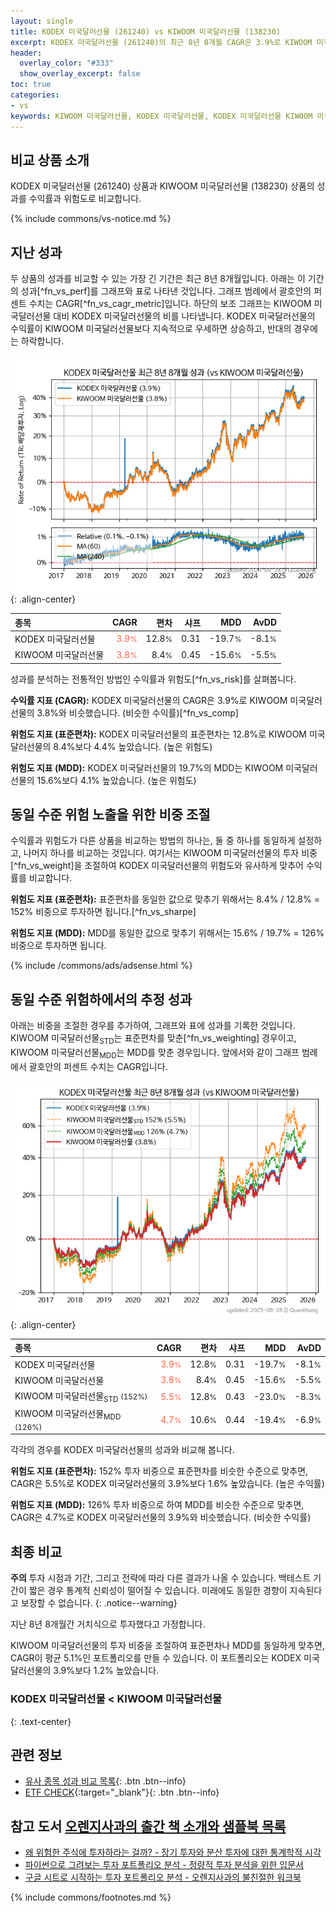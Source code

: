 ```yaml
---
layout: single
title: KODEX 미국달러선물 (261240) vs KIWOOM 미국달러선물 (138230)
excerpt: KODEX 미국달러선물 (261240)의 최근 8년 8개월 CAGR은 3.9%로 KIWOOM 미국달러선물 (138230)의 3.8%와 비슷했습니다.
header:
  overlay_color: "#333"
  show_overlay_excerpt: false
toc: true
categories:
- vs
keywords: KIWOOM 미국달러선물, KODEX 미국달러선물, KODEX 미국달러선물 KIWOOM 미국달러선물 비교, 261240, 138230, 261240 261240 비교
---
```


## 비교 상품 소개


KODEX 미국달러선물 (261240) 상품과 KIWOOM 미국달러선물 (138230) 상품의 성과를 수익률과 위험도로 비교합니다.





{% include commons/vs-notice.md %}

## 지난 성과

두 상품의 성과를 비교할 수 있는 가장 긴 기간은 최근 8년 8개월입니다. 아래는 이 기간의 성과[^fn_vs_perf]를 그래프와 표로 나타낸 것입니다.
그래프 범례에서 괄호안의 퍼센트 수치는 CAGR[^fn_vs_cagr_metric]입니다.
하단의 보조 그래프는 KIWOOM 미국달러선물 대비 KODEX 미국달러선물의 비를 나타냅니다.
KODEX 미국달러선물의 수익률이 KIWOOM 미국달러선물보다 지속적으로 우세하면 상승하고, 반대의 경우에는 하락합니다.

![KODEX 미국달러선물](/vs/images/261240-vs-138230_dual.png){: .align-center}

| **종목** | **CAGR** | **편차** | **샤프** | **MDD** | **AvDD** |
| :------------ | ------: | -----------: | -------: | ------: | -------: |
| KODEX 미국달러선물 | <span style="color: tomato">3.9<small>%</small></span> | 12.8<small>%</small> | 0.31 | -19.7<small>%</small> | -8.1<small>%</small> |
| KIWOOM 미국달러선물 | <span style="color: tomato">3.8<small>%</small></span> | 8.4<small>%</small> | 0.45 | -15.6<small>%</small> | -5.5<small>%</small> |

<!-- more -->


성과를 분석하는 전통적인 방법인 수익률과 위험도[^fn_vs_risk]를 살펴봅니다.

**수익률 지표 (CAGR):** KODEX 미국달러선물의 CAGR은 3.9%로 KIWOOM 미국달러선물의 3.8%와 비슷했습니다. (비슷한 수익률)[^fn_vs_comp]

**위험도 지표 (표준편차):** KODEX 미국달러선물의 표준편차는 12.8%로 KIWOOM 미국달러선물의 8.4%보다 4.4% 높았습니다. (높은 위험도)

**위험도 지표 (MDD):** KODEX 미국달러선물의 19.7%의 MDD는 KIWOOM 미국달러선물의 15.6%보다 4.1% 높았습니다. (높은 위험도)



## 동일 수준 위험 노출을 위한 비중 조절

수익률과 위험도가 다른 상품을 비교하는 방법의 하나는, 둘 중 하나를 동일하게 설정하고, 나머지 하나를 비교하는 것입니다.
여기서는 KIWOOM 미국달러선물의 투자 비중[^fn_vs_weight]을 조절하여 KODEX 미국달러선물의 위험도와 유사하게 맞추어 수익률를 비교합니다.

**위험도 지표 (표준편차):** 표준편차를 동일한 값으로 맞추기 위해서는 8.4% / 12.8% = 152% 비중으로 투자하면 됩니다.[^fn_vs_sharpe]

**위험도 지표 (MDD):** MDD를 동일한 값으로 맞추기 위해서는 15.6% / 19.7% = 126% 비중으로 투자하면 됩니다.


{% include /commons/ads/adsense.html %}



## 동일 수준 위험하에서의 추정 성과

아래는 비중을 조절한 경우를 추가하여, 그래프와 표에 성과를 기록한 것입니다.
KIWOOM 미국달러선물<sub>STD</sub>는 표준편차를 맞춘[^fn_vs_weighting] 경우이고, KIWOOM 미국달러선물<sub>MDD</sub>는 MDD를 맞춘 경우입니다.
앞에서와 같이 그래프 범례에서 괄호안의 퍼센트 수치는 CAGR입니다.


![KODEX 미국달러선물](/vs/images/261240-vs-138230.png){: .align-center}



| **종목** | **CAGR** | **편차** | **샤프** | **MDD** | **AvDD** |
| :------------ | ------: | -----------: | -------: | ------: | -------: |
| KODEX 미국달러선물 | <span style="color: tomato">3.9<small>%</small></span> | 12.8<small>%</small> | 0.31 | -19.7<small>%</small> | -8.1<small>%</small> |
| KIWOOM 미국달러선물 | <span style="color: tomato">3.8<small>%</small></span> | 8.4<small>%</small> | 0.45 | -15.6<small>%</small> | -5.5<small>%</small> |
| KIWOOM 미국달러선물<sub>STD</sub> <small>(152%)</small> | <span style="color: tomato">5.5<small>%</small></span> | 12.8<small>%</small> | 0.43 | -23.0<small>%</small> | -8.3<small>%</small> |
| KIWOOM 미국달러선물<sub>MDD</sub> <small>(126%)</small> | <span style="color: tomato">4.7<small>%</small></span> | 10.6<small>%</small> | 0.44 | -19.4<small>%</small> | -6.9<small>%</small> |



각각의 경우를 KODEX 미국달러선물의 성과와 비교해 봅니다.

**위험도 지표 (표준편차):** 152% 투자 비중으로 표준편차를 비슷한 수준으로 맞추면, CAGR은 5.5%로 KODEX 미국달러선물의 3.9%보다 1.6% 높았습니다. (높은 수익률)

**위험도 지표 (MDD):** 126% 투자 비중으로 하여 MDD를 비슷한 수준으로 맞추면, CAGR은 4.7%로 KODEX 미국달러선물의 3.9%와 비슷했습니다. (비슷한 수익률)




## 최종 비교

**주의** 투자 시점과 기간, 그리고 전략에 따라 다른 결과가 나올 수 있습니다. 백테스트 기간이 짧은 경우 통계적 신뢰성이 떨어질 수 있습니다. 미래에도 동일한 경향이 지속된다고 보장할 수 없습니다.
{: .notice--warning}

지난 8년 8개월간 거치식으로 투자했다고 가정합니다.

KIWOOM 미국달러선물의 투자 비중을 조절하여 표준편차나 MDD를 동일하게 맞추면, CAGR이 평균 5.1%인 포트폴리오를 만들 수 있습니다.
이 포트폴리오는 KODEX 미국달러선물의 3.9%보다 1.2% 높았습니다.

### KODEX 미국달러선물 &lt; KIWOOM 미국달러선물
{: .text-center}


## 관련 정보

- [유사 종목 성과 비교 목록](/vs/){: .btn .btn--info}
- [ETF CHECK](https://www.etfcheck.co.kr/mobile/etpitem/138230/compare?compCode%5B%5D=261240){:target="_blank"}{: .btn .btn--info}


## 참고 도서 [오렌지사과의 출간 책 소개와 샘플북 목록](https://kongdori.tistory.com/691)

- [왜 위험한 주식에 투자하라는 걸까? - 장기 투자와 분산 투자에 대한 통계학적 시각](https://kongdori.tistory.com/421)
- [파이썬으로 그려보는 투자 포트폴리오 분석  - 정량적 투자 분석을 위한 입문서](https://kongdori.tistory.com/643)
- [구글 시트로 시작하는 투자 포트폴리오 분석 - 오렌지사과의 불친절한 워크북](https://kongdori.tistory.com/449)

{% include commons/footnotes.md %}